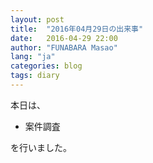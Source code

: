 ```yaml
---
layout: post
title:  "2016年04月29日の出来事"
date:   2016-04-29 22:00
author: "FUNABARA Masao"
lang: "ja"
categories: blog
tags: diary
---
```


本日は、

* 案件調査

を行いました。
